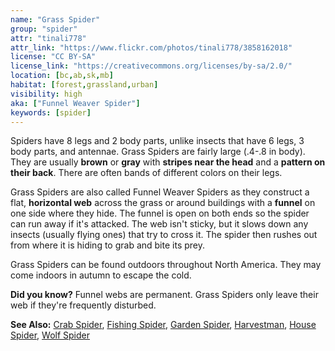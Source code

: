 ```yaml
---
name: "Grass Spider"
group: "spider"
attr: "tinali778"
attr_link: "https://www.flickr.com/photos/tinali778/3858162018"
license: "CC BY-SA"
license_link: "https://creativecommons.org/licenses/by-sa/2.0/"
location: [bc,ab,sk,mb]
habitat: [forest,grassland,urban]
visibility: high
aka: ["Funnel Weaver Spider"]
keywords: [spider]
---
```

Spiders have 8 legs and 2 body parts, unlike insects that have 6 legs, 3 body parts, and antennae. Grass Spiders are fairly large (.4-.8 in body). They are usually **brown** or **gray** with **stripes near the head** and a **pattern on their back**. There are often bands of different colors on their legs.

Grass Spiders are also called Funnel Weaver Spiders as they construct a flat, **horizontal web** across the grass or around buildings with a **funnel** on one side where they hide. The funnel is open on both ends so the spider can run away if it's attacked. The web isn't sticky, but it slows down any insects (usually flying ones) that try to cross it. The spider then rushes out from where it is hiding to grab and bite its prey.

Grass Spiders can be found outdoors throughout North America. They may come indoors in autumn to escape the cold.

**Did you know?** Funnel webs are permanent. Grass Spiders only leave their web if they're frequently disturbed.

<!-- generated, do not edit -->
**See Also:**
[Crab Spider](/insects/crabspid/),
[Fishing Spider](/insects/fishspid/),
[Garden Spider](/insects/gardspid/),
[Harvestman](/insects/harvest/),
[House Spider](/insects/houspid/),
[Wolf Spider](/insects/wolfspid/)
